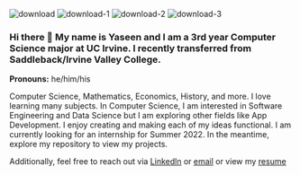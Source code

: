![download](https://user-images.githubusercontent.com/78000116/148719440-c8813954-1aa3-4105-b996-5dc506ae34ef.jpg)
![download-1](https://user-images.githubusercontent.com/78000116/148719449-4b973812-0a2b-424a-82d6-12dc95a4d3fe.jpg)
![download-2](https://user-images.githubusercontent.com/78000116/148719460-4cb94337-4e80-4f95-a27f-5573eb6d7c3c.jpg)
![download-3](https://user-images.githubusercontent.com/78000116/148719525-6b3af876-a49d-4bc5-a803-ea828ef73921.jpg)

### Hi there 👋 My name is Yaseen and I am a 3rd year Computer Science major at UC Irvine. I recently transferred from Saddleback/Irvine Valley College.
**Pronouns:** he/him/his  


Computer Science, Mathematics, Economics, History, and more. I love learning many subjects. In Computer Science, I am interested in Software Engineering and Data Science but I am exploring other fields like App Development. I enjoy creating and making each of my ideas functional. I am currently looking for an internship for Summer 2022. In the meantime, explore my repository to view my projects. 

Additionally, feel free to reach out via [Linkedln](https://www.linkedin.com/in/yaseenkkhan/) or [email](kyaseen49@yahoo.com) or view my [resume](https://github.com/Ykhan799/Ykhan799/files/7836817/Resume_-_YK.pdf)



